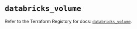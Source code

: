 # `databricks_volume`

Refer to the Terraform Registory for docs: [`databricks_volume`](https://registry.terraform.io/providers/databricks/databricks/1.29.0/docs/resources/volume).
